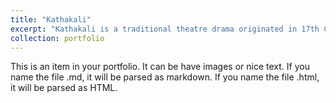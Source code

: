```yaml
---
title: "Kathakali"
excerpt: "Kathakali is a traditional theatre drama originated in 17th Century in Kerala, India. Dr Ganesh is a Kathakali dancer, Kathakali literature writer and Kathakali Researcher <br/><img src='/images/01-img.jpg'>"<br/><img src='/images/02-img.jpg'>"<br/><img src='/images/03-img.jpg'>"
collection: portfolio
---
```


This is an item in your portfolio. It can be have images or nice text. If you name the file .md, it will be parsed as markdown. If you name the file .html, it will be parsed as HTML. 
